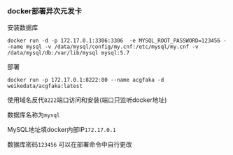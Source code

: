 ### docker部署异次元发卡

安装数据库

```
docker run -d -p 172.17.0.1:3306:3306  -e MYSQL_ROOT_PASSWORD=123456 --name mysql -v /data/mysql/config/my.cnf:/etc/mysql/my.cnf -v /data/mysql/db:/var/lib/mysql mysql:5.7
```


部署

```
docker run -p 172.17.0.1:8222:80 --name acgfaka -d weikedata/acgfaka:latest
```

使用域名反代`8222`端口访问和安装(端口只监听docker地址)

数据库名称为`mysql`

MySQL地址填docker内部IP`172.17.0.1`

数据库密码`123456` 可以在部署命令中自行更改
